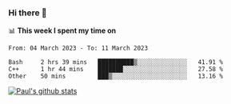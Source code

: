 ### Hi there 👋

📊 **This week I spent my time on**
<!--START_SECTION:waka-->

```text
From: 04 March 2023 - To: 11 March 2023

Bash     2 hrs 39 mins   ██████████▒░░░░░░░░░░░░░░   41.91 %
C++      1 hr 44 mins    ███████░░░░░░░░░░░░░░░░░░   27.58 %
Other    50 mins         ███▒░░░░░░░░░░░░░░░░░░░░░   13.16 %
```

<!--END_SECTION:waka-->


[![Paul's github stats](https://github-readme-stats.vercel.app/api?username=mickeyouyou&theme=dracula&show_icons=true)](https://github.com/anuraghazra/github-readme-stats)
